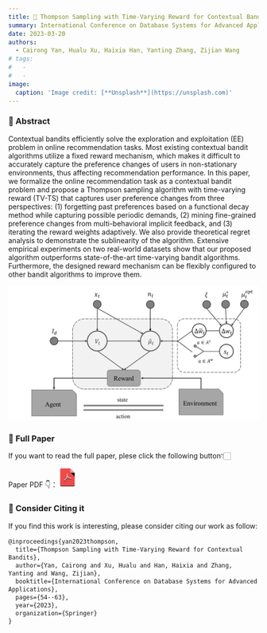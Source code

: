 ```yaml
---
title: 🙇 Thompson Sampling with Time-Varying Reward for Contextual Bandits
summary: International Conference on Database Systems for Advanced Applications (DASFAA 2023)
date: 2023-03-20
authors:
  - Cairong Yan, Hualu Xu, Haixia Han, Yanting Zhang, Zijian Wang
# tags:
#   - 
#   - 
image:
  caption: 'Image credit: [**Unsplash**](https://unsplash.com)'
---
```

### 🌟 Abstract
Contextual bandits efficiently solve the exploration and exploitation (EE) problem in online recommendation tasks. Most existing contextual bandit algorithms utilize a fixed reward mechanism, which makes it difficult to accurately capture the preference changes of users in non-stationary environments, thus affecting recommendation performance. In this paper, we formalize the online recommendation task as a contextual bandit problem and propose a Thompson sampling algorithm with time-varying reward (TV-TS) that captures user preference changes from three perspectives: (1) forgetting past preferences based on a functional decay method while capturing possible periodic demands, (2) mining fine-grained preference changes from multi-behavioral implicit feedback, and (3) iterating the reward weights adaptively. We also provide theoretical regret analysis to demonstrate the sublinearity of the algorithm. Extensive empirical experiments on two real-world datasets show that our proposed algorithm outperforms state-of-the-art time-varying bandit algorithms. Furthermore, the designed reward mechanism can be flexibly configured to other bandit algorithms to improve them.

![图](./xuhualu2.png "Fig. The workflow of a contextual bandit configured with TV-RM.")
### 🌟 Full Paper
If you want to read the full paper, plese click the following button👇🏻

Paper PDF 👇：<a href="https://link.springer.com/chapter/10.1007/978-3-031-30672-3_4"><img src="../isc/pdf.png" alt="pdf" width="40"></a>

###  🙌 Consider Citing it
If you find this work is interesting, please consider citing our work as follow:

```
@inproceedings{yan2023thompson,
  title={Thompson Sampling with Time-Varying Reward for Contextual Bandits},
  author={Yan, Cairong and Xu, Hualu and Han, Haixia and Zhang, Yanting and Wang, Zijian},
  booktitle={International Conference on Database Systems for Advanced Applications},
  pages={54--63},
  year={2023},
  organization={Springer}
}
```